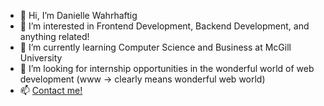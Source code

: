 - 👋 Hi, I’m Danielle Wahrhaftig
- 👀 I’m interested in Frontend Development, Backend Development, and anything related!
- 🌱 I’m currently learning Computer Science and Business at McGill University
- 💞️ I’m looking for internship opportunities in the wonderful world of web development (www -> clearly means wonderful web world)
- 📫 [Contact me!](mailto:daniellewahrhaftig@gmail.com) 
<!---
Daniellewahr/Daniellewahr is a ✨ special ✨ repository because its `README.md` (this file) appears on your GitHub profile.
You can click the Preview link to take a look at your changes.
--->
